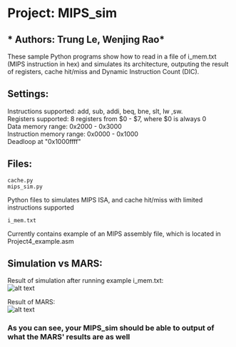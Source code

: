 # Project: MIPS_sim     
## * Authors: Trung Le, Wenjing Rao*  
These sample Python programs show how to read in a file of i_mem.txt (MIPS instruction in hex) and simulates its architecture, outputing  the result of registers, cache hit/miss and Dynamic Instruction Count (DIC).  

## Settings:  
Instructions supported: add, sub, addi, beq, bne, slt, lw ,sw.  
Registers supported: 8 registers from $0 - $7, where $0 is always 0  
Data memory range: 0x2000 - 0x3000  
Instruction memory range: 0x0000 - 0x1000  
Deadloop at "0x1000ffff"

## Files:
```
cache.py
mips_sim.py
```
Python files to simulates MIPS ISA, and cache hit/miss with limited instructions supported
<br />
  
  
```
i_mem.txt
```
Currently contains example of an MIPS assembly file, which is located in Project4_example.asm


## Simulation vs MARS:
Result of simulation after running example i_mem.txt:  
![alt text](https://github.com/lohe987/ECE366SamplePrograms/blob/master/Cache_Simulator/githubp4new.png)
  
Result of MARS:  
![alt text](https://github.com/lohe987/ECE366SamplePrograms/blob/master/Cache_Simulator/githubp4_1.png)

### As you can see, your MIPS_sim should be able to output of what the MARS' results are as well
